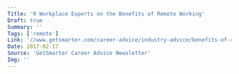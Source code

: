 ```yaml
---
Title: '9 Workplace Experts on the Benefits of Remote Working'
Draft: true
Summary: ''
Tags: ['remote']
Link: '//www.getsmarter.com/career-advice/industry-advice/benefits-of-remote-working'
Date: 2017-02-17
Source: 'GetSmarter Career Advice Newsletter'
Img: ''
---
```

